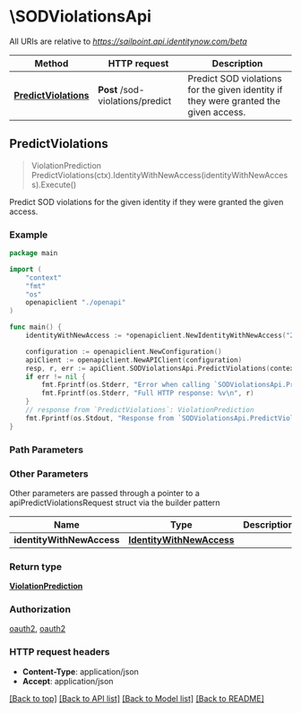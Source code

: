 # \SODViolationsApi

All URIs are relative to *https://sailpoint.api.identitynow.com/beta*

Method | HTTP request | Description
------------- | ------------- | -------------
[**PredictViolations**](SODViolationsApi.md#PredictViolations) | **Post** /sod-violations/predict | Predict SOD violations for the given identity if they were granted the given access.



## PredictViolations

> ViolationPrediction PredictViolations(ctx).IdentityWithNewAccess(identityWithNewAccess).Execute()

Predict SOD violations for the given identity if they were granted the given access.



### Example

```go
package main

import (
    "context"
    "fmt"
    "os"
    openapiclient "./openapi"
)

func main() {
    identityWithNewAccess := *openapiclient.NewIdentityWithNewAccess("2c91808568c529c60168cca6f90c1313", []openapiclient.IdentityWithNewAccessAccessRefsInner{*openapiclient.NewIdentityWithNewAccessAccessRefsInner()}) // IdentityWithNewAccess | 

    configuration := openapiclient.NewConfiguration()
    apiClient := openapiclient.NewAPIClient(configuration)
    resp, r, err := apiClient.SODViolationsApi.PredictViolations(context.Background()).IdentityWithNewAccess(identityWithNewAccess).Execute()
    if err != nil {
        fmt.Fprintf(os.Stderr, "Error when calling `SODViolationsApi.PredictViolations``: %v\n", err)
        fmt.Fprintf(os.Stderr, "Full HTTP response: %v\n", r)
    }
    // response from `PredictViolations`: ViolationPrediction
    fmt.Fprintf(os.Stdout, "Response from `SODViolationsApi.PredictViolations`: %v\n", resp)
}
```

### Path Parameters



### Other Parameters

Other parameters are passed through a pointer to a apiPredictViolationsRequest struct via the builder pattern


Name | Type | Description  | Notes
------------- | ------------- | ------------- | -------------
 **identityWithNewAccess** | [**IdentityWithNewAccess**](IdentityWithNewAccess.md) |  | 

### Return type

[**ViolationPrediction**](ViolationPrediction.md)

### Authorization

[oauth2](../README.md#oauth2), [oauth2](../README.md#oauth2)

### HTTP request headers

- **Content-Type**: application/json
- **Accept**: application/json

[[Back to top]](#) [[Back to API list]](../README.md#documentation-for-api-endpoints)
[[Back to Model list]](../README.md#documentation-for-models)
[[Back to README]](../README.md)

